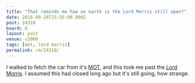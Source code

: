 ```yaml
---
title: "That reminds me how on earth is the Lord Morris still open?"
date: 2016-09-28T15:56:00.000Z
post: 24310
board: 8
layout: post
venue: v2000
tags: [mot, lord morris]
permalink: /m/24310/
---
```

I walked to fetch the car from it's <a href="/wiki/mot">MOT</a>, and this took me past the <a href="/wiki/lord+morris">Lord Morris</a>. I assumed this had closed long ago but it's still going, how strange.

